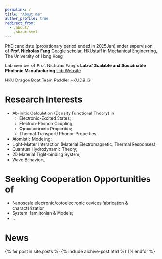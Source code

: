 ```yaml
---
permalink: /
title: "About me"
author_profile: true
redirect_from: 
  - /about/
  - /about.html
---
```


PhD candidate (probationary period ended in 2025Jan) under supervision of **Prof. Nicholas Fang** [Google scholar](https://scholar.google.com/citations?hl=en&user=PcoqNjgAAAAJ&view_op=list_works), [HKUstaff](https://www.mech.hku.hk/academic-staff/fang-x) in Mechanical Engineering, The University of Hong Kong

Lab member of Prof. Nicholas Fang's **Lab of Scalable and Sustainable Photonic Manufacturing** [Lab Website](https://nickfanghku.github.io/)

HKU Dragon Boat Team Paddler [HKUDB IG](https://www.instagram.com/hkudb/)

Research Interests
======================================
- Ab-initio Calculation (Density Functional Theory) in
  - Electronic-Excited States;
  - Electron-Phonon Coupling;
  - Optoelectronic Properties;
  - Thermal Transport/ Phonon Properties.
- Atomistic Modeling;
- Light-Matter Interaction (Material Electromagnetic, Thermal Responses);
- Quantum Hydrodynamic Theory;
- 2D Material Tight-binding System;
- Wave Behaviors.

Seeking Cooperation Opportunities of
===========================
- Nanoscale electronic/optoelectronic devices fabrication & characterization;
- System Hamiltonian & Models;
- ...

News
==========================
{% for post in site.posts %}
  {% include archive-post.html %}
{% endfor %}